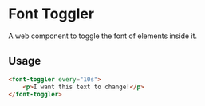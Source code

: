# Font Toggler

A web component to toggle the font of elements inside it.

## Usage

```html
<font-toggler every="10s">
    <p>I want this text to change!</p>
</font-toggler>
```
